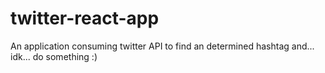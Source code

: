 # twitter-react-app
An application consuming twitter API to find an determined hashtag and... idk... do something :)
